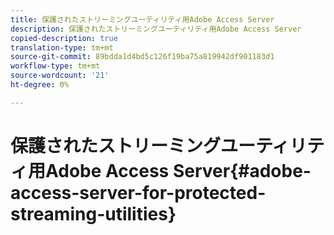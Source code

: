 ```yaml
---
title: 保護されたストリーミングユーティリティ用Adobe Access Server
description: 保護されたストリーミングユーティリティ用Adobe Access Server
copied-description: true
translation-type: tm+mt
source-git-commit: 89bdda1d4bd5c126f19ba75a819942df901183d1
workflow-type: tm+mt
source-wordcount: '21'
ht-degree: 0%

---
```



# 保護されたストリーミングユーティリティ用Adobe Access Server{#adobe-access-server-for-protected-streaming-utilities}

